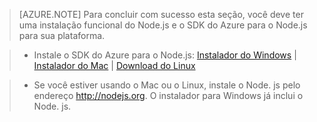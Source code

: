 ﻿> [AZURE.NOTE]
> Para concluir com sucesso esta seção, você deve ter uma instalação funcional do Node.js e o SDK do Azure para o Node.js para sua plataforma.

>* Instale o SDK do Azure para o Node.js: <a href="http://go.microsoft.com/fwlink/?LinkId=254279">Instalador do Windows</a> | <a href="http://go.microsoft.com/fwlink/?LinkId=253471">Instalador do Mac</a> | <a href="http://go.microsoft.com/fwlink/?LinkId=253472">Download do Linux</a></li>

>* Se você estiver usando o Mac ou o Linux, instale o Node. js pelo endereço <a href="http://nodejs.org">http://nodejs.org</a>. O instalador para Windows já inclui o Node. js.



<!--HONumber=42-->
